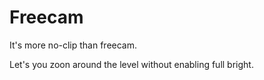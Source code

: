 # Freecam
It's more no-clip than freecam.

Let's you zoon around the level without enabling full bright.
